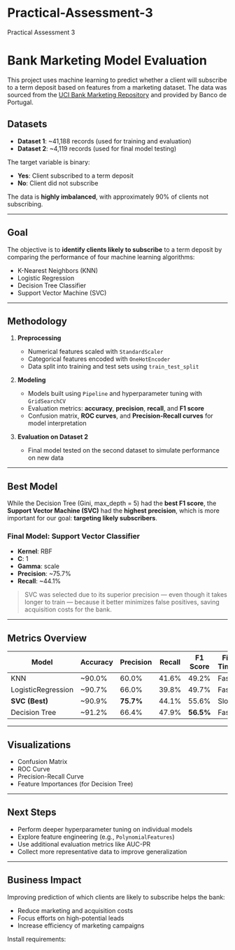 # Practical-Assessment-3
Practical Assessment 3
# Bank Marketing Model Evaluation

This project uses machine learning to predict whether a client will subscribe to a term deposit based on features from a marketing dataset. The data was sourced from the [UCI Bank Marketing Repository](https://archive.ics.uci.edu/ml/datasets/bank+marketing) and provided by Banco de Portugal.

## Datasets

- **Dataset 1**: ~41,188 records (used for training and evaluation)
- **Dataset 2**: ~4,119 records (used for final model testing)

The target variable is binary:
- **Yes**: Client subscribed to a term deposit
- **No**: Client did not subscribe

The data is **highly imbalanced**, with approximately 90% of clients not subscribing.

---

## Goal

The objective is to **identify clients likely to subscribe** to a term deposit by comparing the performance of four machine learning algorithms:
- K-Nearest Neighbors (KNN)
- Logistic Regression
- Decision Tree Classifier
- Support Vector Machine (SVC)

---

## Methodology

1. **Preprocessing**
   - Numerical features scaled with `StandardScaler`
   - Categorical features encoded with `OneHotEncoder`
   - Data split into training and test sets using `train_test_split`

2. **Modeling**
   - Models built using `Pipeline` and hyperparameter tuning with `GridSearchCV`
   - Evaluation metrics: **accuracy**, **precision**, **recall**, and **F1 score**
   - Confusion matrix, **ROC curves**, and **Precision-Recall curves** for model interpretation

3. **Evaluation on Dataset 2**
   - Final model tested on the second dataset to simulate performance on new data

---

## Best Model

While the Decision Tree (Gini, max_depth = 5) had the **best F1 score**, the **Support Vector Machine (SVC)** had the **highest precision**, which is more important for our goal: **targeting likely subscribers**.

### Final Model: **Support Vector Classifier**
- **Kernel**: RBF
- **C**: 1
- **Gamma**: scale
- **Precision**: ~75.7%
- **Recall**: ~44.1%

> SVC was selected due to its superior precision — even though it takes longer to train — because it better minimizes false positives, saving acquisition costs for the bank.

---

## Metrics Overview

| Model               | Accuracy | Precision | Recall | F1 Score | Fit Time |
|--------------------|----------|-----------|--------|----------|----------|
| KNN                | ~90.0%   | 60.0%     | 41.6%  | 49.2%    | Fast     |
| LogisticRegression | ~90.7%   | 66.0%     | 39.8%  | 49.7%    | Fast     |
| **SVC (Best)**     | ~90.9%   | **75.7%** | 44.1%  | 55.6%    | Slow     |
| Decision Tree      | ~91.2%   | 66.4%     | 47.9%  | **56.5%**| Fast     |

---

## Visualizations

- Confusion Matrix
- ROC Curve
- Precision-Recall Curve
- Feature Importances (for Decision Tree)

---

## Next Steps

- Perform deeper hyperparameter tuning on individual models
- Explore feature engineering (e.g., `PolynomialFeatures`)
- Use additional evaluation metrics like AUC-PR
- Collect more representative data to improve generalization

---

## Business Impact

Improving prediction of which clients are likely to subscribe helps the bank:
- Reduce marketing and acquisition costs
- Focus efforts on high-potential leads
- Increase efficiency of marketing campaigns



Install requirements:

```bash
